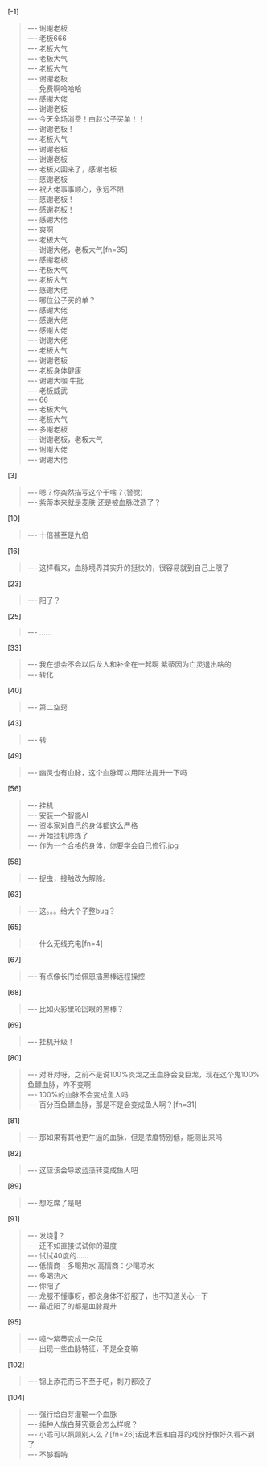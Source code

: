 
[-1] 
>--- 谢谢老板<br>
>--- 老板666<br>
>--- 老板大气<br>
>--- 老板大气<br>
>--- 老板大气<br>
>--- 谢谢老板<br>
>--- 免费啊哈哈哈<br>
>--- 感谢大佬<br>
>--- 谢谢老板<br>
>--- 今天全场消费！由赵公子买单！！<br>
>--- 谢谢老板！<br>
>--- 老板大气<br>
>--- 谢谢老板<br>
>--- 谢谢老板<br>
>--- 老板又回来了，感谢老板<br>
>--- 感谢老板<br>
>--- 祝大佬事事顺心，永远不阳<br>
>--- 感谢老板！<br>
>--- 感谢老板！<br>
>--- 感谢大佬<br>
>--- 爽啊<br>
>--- 老板大气<br>
>--- 谢谢大佬，老板大气[fn=35]<br>
>--- 感谢老板<br>
>--- 老板大气<br>
>--- 老板大气<br>
>--- 感谢大佬<br>
>--- 哪位公子买的单？<br>
>--- 感谢大佬<br>
>--- 感谢大佬<br>
>--- 感谢大佬<br>
>--- 谢谢大佬<br>
>--- 老板大气<br>
>--- 谢谢老板<br>
>--- 老板身体健康<br>
>--- 谢谢大咖   牛批<br>
>--- 老板威武<br>
>--- 66<br>
>--- 老板大气<br>
>--- 老板大气<br>
>--- 多谢老板<br>
>--- 谢谢老板，老板大气<br>
>--- 谢谢大佬<br>
>--- 谢谢大佬<br>

[3] 
>--- 嗯？你突然描写这个干啥？(警觉)<br>
>--- 紫蒂本来就是麦肤 还是被血脉改造了？<br>

[10] 
>--- 十倍甚至是九倍<br>

[16] 
>--- 这样看来，血脉境界其实升的挺快的，很容易就到自己上限了<br>

[23] 
>--- 阳了？<br>

[25] 
>--- ……<br>

[33] 
>--- 我在想会不会以后龙人和补全在一起啊
紫蒂因为亡灵退出啥的<br>
>--- 转化<br>

[40] 
>--- 第二空窍<br>

[43] 
>--- 转<br>

[49] 
>--- 幽灵也有血脉，这个血脉可以用阵法提升一下吗<br>

[56] 
>--- 挂机<br>
>--- 安装一个智能AI<br>
>--- 资本家对自己的身体都这么严格<br>
>--- 开始挂机修炼了<br>
>--- 作为一个合格的身体，你要学会自己修行.jpg<br>

[58] 
>--- 捉虫，接触改为解除。<br>

[63] 
>--- 这。。。给大个子整bug？<br>

[65] 
>--- 什么无线充电[fn=4]<br>

[67] 
>--- 有点像长门给佩恩插黑棒远程操控<br>

[68] 
>--- 比如火影里轮回眼的黑棒？<br>

[69] 
>--- 挂机升级！<br>

[80] 
>--- 对呀对呀，之前不是说100%炎龙之王血脉会变巨龙，现在这个鬼100%鱼鳔血脉，咋不变啊<br>
>--- 100%的血脉不会变成鱼人吗<br>
>--- 百分百鱼鳔血脉，那是不是会变成鱼人啊？[fn=31]<br>

[81] 
>--- 那如果有其他更牛逼的血脉，但是浓度特别低，能测出来吗<br>

[82] 
>--- 这应该会导致蓝藻转变成鱼人吧<br>

[89] 
>--- 想吃席了是吧<br>

[91] 
>--- 发烧🤒？<br>
>--- 还不如直接试试你的温度<br>
>--- 试试40度的……<br>
>--- 低情商：多喝热水
高情商：少喝凉水<br>
>--- 多喝热水<br>
>--- 你阳了<br>
>--- 龙服不懂事呀，都说身体不舒服了，也不知道关心一下<br>
>--- 最近阳了的都是血脉提升<br>

[95] 
>--- 噫～紫蒂变成一朵花<br>
>--- 出现一些血脉特征，不是全变嘛<br>

[102] 
>--- 锦上添花而已不至于吧，刺刀都没了<br>

[104] 
>--- 强行给白芽灌输一个血脉<br>
>--- 纯种人族白芽究竟会怎么样呢？<br>
>--- 小乖可以照顾别人么？[fn=26]话说木匠和白芽的戏份好像好久看不到了<br>
>--- 不够看呐<br>
